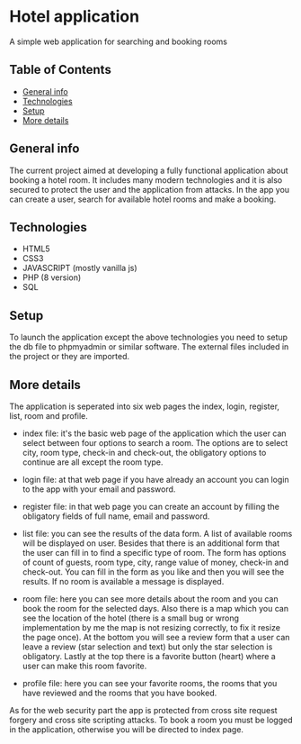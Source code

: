# Hotel application

A simple web application for searching and booking rooms

## Table of Contents
* [General info](#general-info)
* [Technologies](#technologies)
* [Setup](#setup)
* [More details](#more-details)


## General info

The current project aimed at developing a fully functional application about booking a hotel room. It includes many modern technologies and it is also secured to protect the user and the application from attacks. In the app you can create a user, search for available hotel rooms and make a booking.

## Technologies

* HTML5
* CSS3
* JAVASCRIPT (mostly vanilla js)
* PHP (8 version)
* SQL

## Setup

To launch the application except the above technologies you need to setup the db file to phpmyadmin or similar software. The external files included in the project or they are imported.

## More details

The application is seperated into six web pages the index, login, register, list, room and profile.
- index file: it's the basic web page of the application which the user can select between four options to search a room. The options are to select city, room type, check-in and check-out, the obligatory options to continue are all except the room type.

- login file: at that web page if you have already an account you can login to the app with your email and password.

- register file: in that web page you can create an account by filling the obligatory fields of full name, email and password.

- list file: you can see the results of the data form. A list of available rooms will be displayed on user. Besides that there is an additional form that the user can fill in to find a specific type of room. The form has options of count of guests, room type, city, range value of money, check-in and check-out. You can fill in the form as you like and then you will see the results. If no room is available a message is displayed.

- room file: here you can see more details about the room and you can book the room for the selected days. Also there is a map which you can see the location of the hotel (there is a small bug or wrong implementation by me the map is not resizing correctly, to fix it resize the page once). At the bottom you will see a review form that a user can leave a review  (star selection and text) but only the star selection is obligatory. Lastly at the top there is a favorite button (heart) where a user can make this room favorite.

- profile file: here you can see your favorite rooms, the rooms that you have reviewed and the rooms that you have booked.

As for the web security part the app is protected from cross site request forgery and cross site scripting attacks.
To book a room you must be logged in the application, otherwise you will be directed to index page. 
